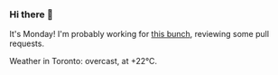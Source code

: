 ### Hi there :wave:

It's Monday! I'm probably working for [this bunch](https://github.com/kohofinancial), reviewing some pull requests.

Weather in Toronto: overcast, at +22°C.
